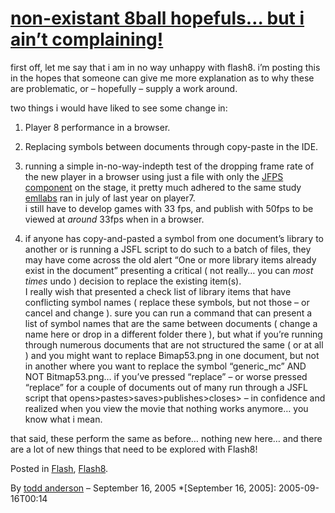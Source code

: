 # [non-existant 8ball hopefuls… but i ain’t complaining!](http://custardbelly.com/blog/2005/09/16/non-existant-8ball-hopefuls-but-i-aint-complaining/)

first off, let me say that i am in no way unhappy with flash8. i’m posting this in the hopes that someone can give me more explanation as to why these are problematic, or – hopefully – supply a work around.

two things i would have liked to see some change in:  
1. Player 8 performance in a browser.  
2. Replacing symbols between documents through copy-paste in the IDE.

1. running a simple in-no-way-indepth test of the dropping frame rate of the new player in a browser using just a file with only the [JFPS component](http://www.j3r.com/?page=jfps) on the stage, it pretty much adhered to the same study [emllabs](http://www.emllabs.com/article.php?articleId=105) ran in july of last year on player7.  
i still have to develop games with 33 fps, and publish with 50fps to be viewed at *around* 33fps when in a browser.

2. if anyone has copy-and-pasted a symbol from one document’s library to another or is running a JSFL script to do such to a batch of files, they may have come across the old alert “One or more library items already exist in the document” presenting a critical ( not really… you can *most times* undo ) decision to replace the existing item(s).  
I really wish that presented a check list of library items that have conflicting symbol names ( replace these symbols, but not those – or cancel and change ). sure you can run a command that can present a list of symbol names that are the same between documents ( change a name here or drop in a different folder there ), but what if you’re running through numerous documents that are not structured the same ( or at all ) and you might want to replace Bimap53.png in one document, but not in another where you want to replace the symbol “generic_mc” AND NOT Bitmap53.png… if you’ve pressed “replace” – or worse pressed “replace” for a couple of documents out of many run through a JSFL script that opens>pastes>saves>publishes>closes> – in confidence and realized when you view the movie that nothing works anymore… you know what i mean.

that said, these perform the same as before… nothing new here… and there are a lot of new things that need to be explored with Flash8!

Posted in [Flash](http://custardbelly.com/blog/category/flash/), [Flash8](http://custardbelly.com/blog/category/flash8/).

By [todd anderson](http://custardbelly.com/blog/author/todd-anderson/) – September 16, 2005
  *[September 16, 2005]: 2005-09-16T00:14
